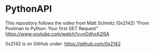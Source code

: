 # PythonAPI

This repository follows the video from Matt Schmitz (0x2142)
"From Postman to Python: Your first GET Request"
https://www.youtube.com/watch?v=nOdIyrA2l5A

0x2142 is on GitHub under: https://github.com/0x2142
